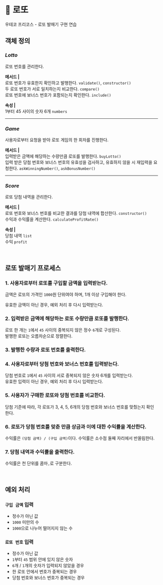 # 🎰 로또
우테코 프리코스 - 로또 발매기 구현 연습

## 객체 정의
### *Lotto*
로또 번호를 관리한다.   
   
**메서드 |**   
로또 번호가 유효한지 확인하고 발행한다. `validate()`, `constructor()`   
두 로또 번호가 서로 일치하는지 비교한다. `compare()`   
로또 번호에 보너스 번호가 포함되는지 확인한다. `include()`   

**속성 |**   
1부터 45 사이의 숫자 6개 `numbers`   

---
### *Game*
사용자로부터 요청을 받아 로또 게임의 한 회차를 진행한다.   
   
**메서드 |**   
입력받은 금액에 해당하는 수량만큼 로또를 발행한다. `buyLotto()`   
입력 받은 당첨 번호와 보너스 번호의 유효성을 검사하고, 유효하지 않을 시 재입력을 요청한다. `askWinningNumber()`, `askBonusNumber()`

---
### *Score*
로또 당첨 내역을 관리한다.

**메서드 |**   
로또 번호와 보너스 번호를 비교한 결과를 당첨 내역에 합산한다. `constructor()`   
수익과 수익률을 계산한다. `calculateProfitRate()`   

**속성 |**   
당첨 내역 `list`   
수익 `profit`

<br>

## 로또 발매기 프로세스
### 1. 사용자로부터 로또를 구입할 금액을 입력받는다.

금액은 로또의 가격인 `1000`원 단위여야 하며, 1개 이상 구입해야 한다.

유효한 금액이 아닌 경우, 예외 처리 후 다시 입력받는다.


### 2. 입력받은 금액에 해당하는 로또 수량만큼 로또를 발행한다.
로또 한 개는 `1`에서 `45` 사이의 중복되지 않은 정수 `6`개로 구성된다.   
발행한 로또는 오름차순으로 정렬한다.

### 3. 발행한 수량과 로또 번호를 출력한다.

### 4. 사용자로부터 당첨 번호와 보너스 번호를 입력받는다.

당첨 번호로 `1`에서 `45` 사이의 서로 중복되지 않은 숫자 6개를 입력받는다.   
유효한 입력이 아닌 경우, 예외 처리 후 다시 입력받는다.

### 5. 사용자가 구매한 로또와 당첨 번호를 비교한다.
당첨 기준에 따라, 각 로또가 3, 4, 5, 6개의 당첨 번호와 보너스 번호를 맞췄는지 확인한다.

### 6. 로또가 당첨 번호를 맞춘 만큼 상금과 이에 대한 수익률을 계산한다.
수익률은 `(당첨 금액) / (구입 금액)`이다.
수익률은 소수점 둘째 자리에서 반올림한다.

### 7. 당첨 내역과 수익률을 출력한다.
수익률은 천 단위를 콤마`,`로 구분한다.

<br>

## 예외 처리
### `구입 금액` 입력
- 정수가 아닌 값
- `1000` 미만의 수
- `1000`으로 나누어 떨어지지 않는 수

### `로또 번호` 입력
- 정수가 아닌 값
- `1`부터 `45` 범위 안에 있지 않은 숫자
- `6`개 / `1`개의 숫자가 입력되지 않았을 경우
- 한 로또 안에서 번호가 중복되는 경우
- 당첨 번호와 보너스 번호가 중복되는 경우